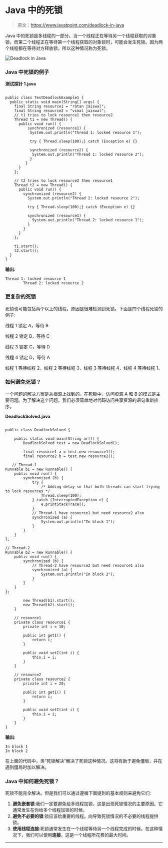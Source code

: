 # Java 中的死锁

> 原文：<https://www.javatpoint.com/deadlock-in-java>

Java 中的死锁是多线程的一部分。当一个线程正在等待另一个线程获取的对象锁，而第二个线程正在等待第一个线程获取的对象锁时，可能会发生死锁。因为两个线程都在等待对方释放锁，所以这种情况称为死锁。

![Deadlock in Java](../img/e8903bdad6c389f780cd2a2126fa9654.png)

### Java 中死锁的例子

**测试探针 1.java**

```

public class TestDeadlockExample1 {
  public static void main(String[] args) {
    final String resource1 = "ratan jaiswal";
    final String resource2 = "vimal jaiswal";
    // t1 tries to lock resource1 then resource2
    Thread t1 = new Thread() {
      public void run() {
          synchronized (resource1) {
           System.out.println("Thread 1: locked resource 1");

           try { Thread.sleep(100);} catch (Exception e) {}

           synchronized (resource2) {
            System.out.println("Thread 1: locked resource 2");
           }
         }
      }
    };

    // t2 tries to lock resource2 then resource1
    Thread t2 = new Thread() {
      public void run() {
        synchronized (resource2) {
          System.out.println("Thread 2: locked resource 2");

          try { Thread.sleep(100);} catch (Exception e) {}

          synchronized (resource1) {
            System.out.println("Thread 2: locked resource 1");
          }
        }
      }
    };

    t1.start();
    t2.start();
  }
}     

```

**输出:**

```
Thread 1: locked resource 1
        Thread 2: locked resource 2

```

### 更复杂的死锁

死锁也可能包括两个以上的线程。原因是很难检测到死锁。下面是四个线程死锁的例子:

线程 1 锁定 A，等待 B

线程 2 锁定 B，等待 C

线程 3 锁定 C，等待 D

线程 4 锁定 D，等待 A

线程 1 等待线程 2，线程 2 等待线程 3，线程 3 等待线程 4，线程 4 等待线程 1。

### 如何避免死锁？

一个问题的解决方案是从根源上找到的。在死锁中，访问资源 A 和 B 的模式是主要问题。为了解决这个问题，我们必须简单地对代码访问共享资源的语句重新排序。

**DeadlockSolved.java**

```

public class DeadlockSolved {

    public static void main(String ar[]) {
        DeadlockSolved test = new DeadlockSolved();

        final resource1 a = test.new resource1();
        final resource2 b = test.new resource2();

   // Thread-1
Runnable b1 = new Runnable() {
    public void run() {
        synchronized (b) {
            try {
                /* Adding delay so that both threads can start trying to lock resources */
                Thread.sleep(100);
            } catch (InterruptedException e) {
                e.printStackTrace();
            }
            // Thread-1 have resource1 but need resource2 also
            synchronized (a) {
                System.out.println("In block 1");
            }
        }
    }
};

// Thread-2
Runnable b2 = new Runnable() {
    public void run() {
        synchronized (b) {
            // Thread-2 have resource2 but need resource1 also
            synchronized (a) {
                System.out.println("In block 2");
            }
        }
    }
};

        new Thread(b1).start();
        new Thread(b2).start();
    }

    // resource1
    private class resource1 {
        private int i = 10;

        public int getI() {
            return i;
        }

        public void setI(int i) {
            this.i = i;
        }
    }

    // resource2
    private class resource2 {
        private int i = 20;

        public int getI() {
            return i;
        }

        public void setI(int i) {
            this.i = i;
        }
    }
}

```

**输出:**

```
In block 1
In block 2

```

在上面的代码中，类“死锁解决”解决了死锁这种情况。这将有助于避免僵局，并在遇到僵局时加以解决。

### Java 中如何避免死锁？

死锁不能完全解决。但是我们可以通过遵循下面提到的基本规则来避免它们:

1.  **避免嵌套锁**:我们一定要避免给多线程加锁，这是出现死锁情况的主要原因。它通常发生在你给多个线程加锁的时候。
2.  **避免不必要的锁**:锁应该给重要的线程。向导致死锁情况的不必要的线程提供锁。
3.  **使用线程连接**:死锁通常发生在一个线程等待另一个线程完成的时候。在这种情况下，我们可以使用**连接**，这是一个线程所花费的最大时间。

* * *